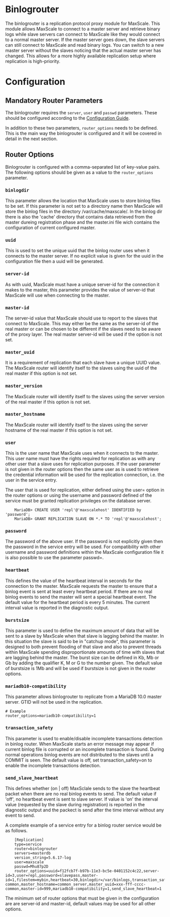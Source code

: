 # Binlogrouter

The binlogrouter is a replication protocol proxy module for MaxScale. This module allows MaxScale to connect to a master server and retrieve binary logs while slave servers can connect to MaxScale like they would connect to a normal master server. If the master server goes down, the slave servers can still connect to MaxScale and read binary logs. You can switch to a new master server without the slaves noticing that the actual master server has changed. This allows for a more highly available replication setup where replication is high-priority.

# Configuration

## Mandatory Router Parameters

The binlogrouter requires the `server`, `user` and `passwd` parameters. These should be configured according to the [Configuration Guide](../Getting-Started/Configuration-Guide.md#service).

In addition to these two parameters, `router_options` needs to be defined. This is the main way the binlogrouter is configured and it will be covered in detail in the next section.

## Router Options

Binlogrouter is configured with a comma-separated list of key-value pairs. The following options should be given as a value to the `router_options` parameter.

### `binlogdir`

This parameter allows the location that MaxScale uses to store binlog files to be set. If this parameter is not set to a directory name then MaxScale will store the binlog files in the directory /var/cache/maxscale/<Service Name>.
In the binlog dir there is also the 'cache' directory that contains data retrieved from the master dureing registration phase and the master.ini file wich contains the configuration of current configured master.

### `uuid`

This is used to set the unique uuid that the binlog router uses when it connects to the master server.
If no explicit value is given for the uuid in the configuration file then a uuid will be generated.

### `server-id`

As with uuid, MaxScale must have a unique server-id for the connection it makes to the master, this parameter provides the value of server-id that MaxScale will use when connecting to the master.

### `master-id`

The server-id value that MaxScale should use to report to the slaves that connect to MaxScale.
This may either be the same as the server-id of the real master or can be chosen to be different if the slaves need to be aware of the proxy layer.
The real master server-id will be used if the option is not set.

### `master_uuid`

It is a requirement of replication that each slave have a unique UUID value. The MaxScale router will identify itself to the slaves using the uuid of the real master if this option is not set.

### `master_version`

The MaxScale router will identify itself to the slaves using the server version of the real master if this option is not set.

### `master_hostname`

The MaxScale router will identify itself to the slaves using the server hostname of the real master if this option is not set.

### `user`

This is the user name that MaxScale uses when it connects to the master. This user name must have the rights required for replication as with any other user that a slave uses for replication purposes. If the user parameter is not given in the router options then the same user as is used to retrieve the credential information will be used for the replication connection, i.e. the user in the service entry.

The user that is used for replication, either defined using the user= option in the router options or using the username and password defined of the service must be granted replication privileges on the database server.

```
    MariaDB> CREATE USER 'repl'@'maxscalehost' IDENTIFIED by 'password';
    MariaDB> GRANT REPLICATION SLAVE ON *.* TO 'repl'@'maxscalehost';
```

### `password`

The password of the above user. If the password is not explicitly given then the password in the service entry will be used. For compatibility with other username and password definitions within the MaxScale configuration file it is also possible to use the parameter passwd=.

### `heartbeat`

This defines the value of the heartbeat interval in seconds for the connection to the master. MaxScale requests the master to ensure that a binlog event is sent at least every heartbeat period. If there are no real binlog events to send the master will sent a special heartbeat event. The default value for the heartbeat period is every 5 minutes. The current interval value is reported in the diagnostic output.

### `burstsize`

This parameter is used to define the maximum amount of data that will be sent to a slave by MaxScale when that slave is lagging behind the master. In this situation the slave is said to be in "catchup mode", this parameter is designed to both prevent flooding of that slave and also to prevent threads within MaxScale spending disproportionate amounts of time with slaves that are lagging behind the master. The burst size can be defined in Kb, Mb or Gb by adding the qualifier K, M or G to the number given. The default value of burstsize is 1Mb and will be used if burstsize is not given in the router options.

### `mariadb10-compatibility`

This parameter allows binlogrouter to replicate from a MariaDB 10.0 master server. GTID will not be used in the replication.

```
# Example
router_options=mariadb10-compatibility=1
```

### `transaction_safety`

This parameter is used to enable/disable incomplete transactions detection in binlog router.
When MaxScale starts an error message may appear if current binlog file is corrupted or an incomplete transaction is found.
During normal operations binlog events are not distributed to the slaves until a COMMIT is seen.
The default value is off, set transaction_safety=on to enable the incomplete transactions detection.

### `send_slave_heartbeat`

This defines whether (on | off) MaxSclale sends to the slave the heartbeat packet when there are no real binlog events to send. The default value if 'off', no heartbeat event is sent to slave server. If value is 'on' the interval value (requested by the slave during registration) is reported in the diagnostic output and the packect is send after the time interval without any event to send.

A complete example of a service entry for a binlog router service would be as follows.
```
    [Replication]
    type=service
    router=binlogrouter
    servers=masterdb
    version_string=5.6.17-log
    user=maxscale
    passwd=Mhu87p2D
    router_options=uuid=f12fcb7f-b97b-11e3-bc5e-0401152c4c22,server-id=3,user=repl,password=slavepass,master-id=1,filestem=mybin,heartbeat=30,binlogdir=/var/binlogs,transaction_safety=1,master_version=5.6.19-common,master_hostname=common_server,master_uuid=xxx-fff-cccc-common,master-id=999,mariadb10-compatibility=1,send_slave_heartbeat=1
```

The minimum set of router options that must be given in the configuration are are server-id and master-id, default values may be used for all other options.
